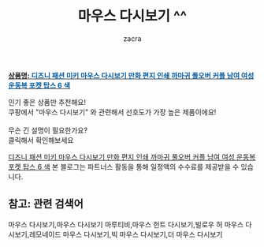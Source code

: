 ﻿---
layout: post
title:  "마우스 다시보기 ^^"
author: zacra
categories: [ 아이템 ]
tags: [마우스 다시보기,마우스 다시보기 마루티비,마우스 헌트 다시보기,빌로우 허 마우스 다시보기,레모네이드 마우스 다시보기,빅 마우스 다시보기,더 마우스 다시보기]
image: https://static.coupangcdn.com/image/vendor_inventory/0c71/80bd775868bfaa5d888330cf0b2baa01fb0dc604cf36d7c74edbd8dbca6e.jpg 
description: "쿠팡에서 마우스 다시보기 관련 키워드로 가장 고객 선호도가 높은 제품이랍니다."
rating: 4.5
---

<a href="https://link.coupang.com/re/AFFSDP?lptag=AF8407795&pageKey=4812544116&itemId=6191554203&vendorItemId=73487549281&traceid=V0-153-ca58daf871906fc7"><b>상품명: <font color='#01579B'>디즈니 패션 미키 마우스 다시보기 만화 편지 인쇄 까마귀 풀오버 커플 남여 여성 운동복 포켓 탑스 6 색</font></b></a>

인기 좋은 상품만 추천해요!<br/>
쿠팡에서 "마우스 다시보기" 와 관련해서 선호도가 가장 높은 제품이에요!<br/><br/>
무슨 긴 설명이 필요한가요?  
클릭해서 확인해보세요


<a href="https://link.coupang.com/re/AFFSDP?lptag=AF8407795&pageKey=4812544116&itemId=6191554203&vendorItemId=73487549281&traceid=V0-153-ca58daf871906fc7">디즈니 패션 미키 마우스 다시보기 만화 편지 인쇄 까마귀 풀오버 커플 남여 여성 운동복 포켓 탑스 6 색</a>
본 블로그는 파트너스 활동을 통해 일정액의 수수료를 제공받을 수 있습니다.

## 참고: 관련 검색어    
마우스 다시보기,마우스 다시보기 마루티비,마우스 헌트 다시보기,빌로우 허 마우스 다시보기,레모네이드 마우스 다시보기,빅 마우스 다시보기,더 마우스 다시보기